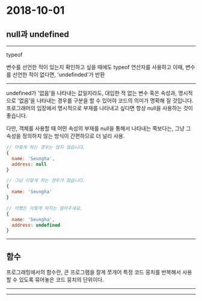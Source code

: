 # 2018-10-01

## null과 undefined

---

typeof

변수를 선언한 적이 있는지 확인하고 싶을 때에도 typeof 연산자를 사용하고
이때, 변수를 선언한 적이 없다면, 'undefinded'가 반환

--- 

undefined가 '없음'을 나타내는 값일지라도, 대입한 적 없는 변수 혹은 속성과, 명시적으로 '없음'을 나타내는 경우를 구분을 할 수 있어야 코드의 의미가 명확해 질 것입니다. 프로그래머의 입장에서 명시적으로 부재를 나타내고 싶다면 항상 null을 사용하는 것이 좋습니다.

다만, 객체를 사용할 때 어떤 속성의 부재를 null을 통해서 나타내는 쪽보다는, 그냥 그 속성을 정의하지 않는 방식이 간편하므로 더 널리 사용.

```js
// 이렇게 하는 경우는 많지 않습니다.
{
  name: 'Seungha',
  address: null
}

// 그냥 이렇게 하는 경우가 많습니다.
{
  name: 'Seungha'
}

// 어쨌든 이렇게 하지는 말아주세요.
{
  name: 'Seungha',
  address: undefined
}
```
---

## 함수

프로그래밍에서의 함수란, 큰 프로그램을 잘게 쪼개어 특정 코드 뭉치를 반복해서 사용할 수 있도록 묶어놓은 코드 뭉치의 단위이다.

---



---
